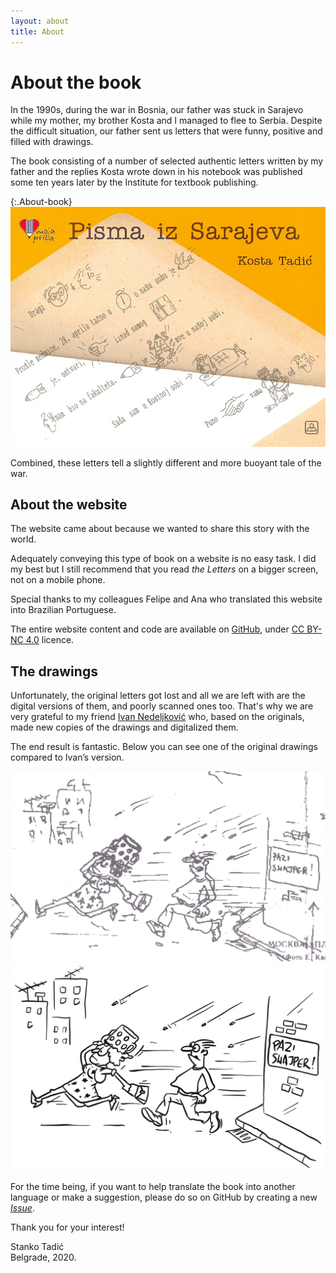 ```yaml
---
layout: about
title: About
---
```


# About the book

In the 1990s, during the war in Bosnia, our father was stuck in Sarajevo while my mother, my brother Kosta and I managed to flee to Serbia. Despite the difficult situation, our father sent us letters that were funny, positive and filled with drawings.

The book consisting of a number of selected authentic letters written by my father and the replies Kosta wrote down in his notebook was published some ten years later by the Institute for textbook publishing.

{:.About-book}
![Book covers, published in 2005](/public/img/korice.jpg)

Combined, these letters tell a slightly different and more buoyant tale of the war.

## About the website

The website came about because we wanted to share this story with the world.

Adequately conveying this type of book on a website is no easy task. I did my best but I still recommend that you read *the Letters* on a bigger screen, not on a mobile phone.

Special thanks to my colleagues Felipe and Ana who translated this website into Brazilian Portuguese.

The entire website content and code are available on [GitHub](https://github.com/Stanko/letters-from-sarajevo), under [CC BY-NC 4.0](https://creativecommons.org/licenses/by-nc/4.0/) licence.

## The drawings

Unfortunately, the original letters got lost and all we are left with are the digital versions of them, and poorly scanned ones too. That's why we are very grateful to my friend [Ivan Nedeljković](https://www.instagram.com/sun_day_sign/) who, based on the originals, made new copies of the drawings and digitalized them.

The end result is fantastic. Below you can see one of the original drawings compared to Ivan’s version.
<div class="About-drawings">
  <div class="About-drawing">
    <img src="/public/img/scan.jpg" alt="An original drawing scanned in low resolution." />
  </div>
  <div class="About-drawing">
    <img src="/public/img/letter-01/03.png" alt="The same drawing Ivan remade and digitalized." />
  </div>  
</div>

For the time being, if you want to help translate the book into another language or make a suggestion, please do so on GitHub by creating a new [*Issue*](https://github.com/Stanko/letters-from-sarajevo/issues).

Thank you for your interest!

<div class="About-signature">
  Stanko Tadić<br/>
  Belgrade, 2020.
</div>
